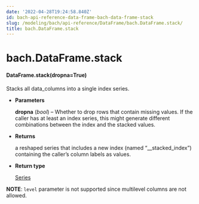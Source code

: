 ```yaml
---
date: '2022-04-28T19:24:58.840Z'
id: bach-api-reference-data-frame-bach-data-frame-stack
slug: /modeling/bach/api-reference/DataFrame/bach.DataFrame.stack/
title: bach.DataFrame.stack
---
```


# bach.DataFrame.stack


#### DataFrame.stack(dropna=True)
Stacks all data_columns into a single index series.


* **Parameters**

    **dropna** (*bool*) – Whether to drop rows that contain missing values. If the caller has
    at least an index series, this might generate different combinations between
    the index and the stacked values.



* **Returns**

    a reshaped series that includes a new index (named “__stacked_index”)
    containing the caller’s column labels as values.



* **Return type**

    [Series](/docs/modeling/bach/api-reference/Series/bach.Series/#bach.Series)


**NOTE**: `level` parameter is not supported since multilevel columns are not allowed.

<!-- !! processed by numpydoc !! -->
